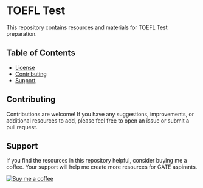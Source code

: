 # TOEFL Test

This repository contains resources and materials for TOEFL Test preparation.

## Table of Contents

- [License](#license)
- [Contributing](#contributing)
- [Support](#support)


## Contributing

Contributions are welcome! If you have any suggestions, improvements, or additional resources to add, please feel free to open an issue or submit a pull request.

## Support
If you find the resources in this repository helpful, consider buying me a coffee. Your support will help me create more resources for GATE aspirants.

[![Buy me a coffee](https://www.buymeacoffee.com/assets/img/custom_images/orange_img.png)](https://www.buymeacoffee.com/risingpheonix)

